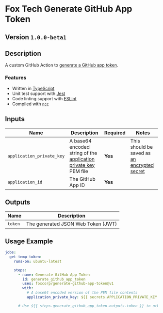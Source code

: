 # Fox Tech Generate GitHub App Token

## Version `1.0.0-beta1`

## Description

A custom GitHub Action to [generate a GitHub app token](https://docs.github.com/en/developers/apps/building-github-apps/authenticating-with-github-apps#authenticating-as-a-github-app).

### Features

- Written in [TypeScript](https://www.typescriptlang.org/)
- Unit test support with [Jest](https://jestjs.io/docs/en/getting-started)
- Code linting support with [ESLint](https://eslint.org/)
- Compiled with [`ncc`](https://github.com/vercel/ncc)

## Inputs

| Name | Description | Required | Notes |
|---|---|---|---|
| `application_private_key` | A base64 encoded string of the [application private key](https://docs.github.com/en/developers/apps/building-github-apps/authenticating-with-github-apps#generating-a-private-key) PEM file | **Yes** | This should be saved as [an encrypted secret](https://docs.github.com/en/actions/security-guides/encrypted-secrets) |
| `application_id` | The GitHub App ID | **Yes** |  |

## Outputs

| Name | Description |
|---|---|
| `token` | The generated JSON Web Token (JWT) |

## Usage Example


```yml
jobs:
  get-temp-token:
    runs-on: ubuntu-latest

    steps:
      - name: Generate GitHub App Token
        id: generate_github_app_token
        uses: foxcorp/generate-github-app-token@v1
        with:
          # A base64 encoded version of the PEM file contents
          application_private_key: ${{ secrets.APPLICATION_PRIVATE_KEY }}

      # Use ${{ steps.generate_github_app_token.outputs.token }} in other steps as needed
